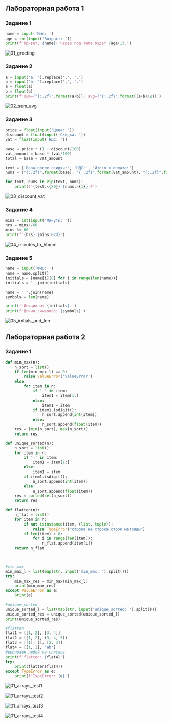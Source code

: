 ## Лабораторная работа 1

### Задание 1

```python
name = input('Имя: ')
age = int(input('Возраст: '))
print(f'Привет, {name}! Через год тебе будет {age+1}.')
```

![01_greeting](/images/01_greeting.png)

### Задание 2

```python
a = input('a: ').replace(',', '.')
b = input('b: ').replace(',', '.')
a = float(a)
b = float(b)
print(f'sum={"{:.2f}".format(a+b)}; avg={"{:.2f}".format((a+b)/2)}')
```

![02_sum_avg](/images/02_sum_avg.png)

### Задание 3

```python
price = float(input('Цена: '))
discount = float(input('Скидка: '))
vat = float(input('НДС: '))

base = price * (1 - discount/100)
vat_amount = base * (vat/100)
total = base + vat_amount

text = ['База после скидки:', 'НДС:', 'Итого к оплате:']
nums = ["{:.2f}".format(base), "{:.2f}".format(vat_amount), "{:.2f}".format(total)]

for text, nums in zip(text, nums):
    print(f'{text:<{20}} {nums:>{1}} ₽')
```

![03_discount_vat](/images/03_discount_vat.png)

### Задание 4

```python
mins = int(input('Минуты: '))
hrs = mins//60
mins %= 60
print(f'{hrs}:{mins:02d}')
```

![04_minutes_to_hhmm](/images/04_minutes_to_hhmm.png)

### Задание 5

```python
name = input('ФИО: ')
name = name.split()
initials = [name[i][0] for i in range(len(name))]
initials = ''.join(initials)

name = ' '.join(name)
symbols = len(name)

print(f'Инициалы: {initials}.')
print(f'Длина символов: {symbols}')
```

![05_initials_and_len](/images/05_initials_and_len.png)


## Лабораторная работа 2

### Задание 1

```python
def min_max(n):
    n_sort = list()
    if len(min_max_l) == 0:
        raise ValueError('ValueError')
    else:
        for item in n:
            if '-' in item:
                item1 = item[1:]
            else:
                item1 = item
            if item1.isdigit():
                n_sort.append(int(item))
            else:
                n_sort.append(float(item))
    res = (min(n_sort), max(n_sort))
    return res

def unique_sorted(n):
    n_sort = list()
    for item in n:
        if '-' in item:
            item1 = item[1:]
        else:
            item1 = item
        if item1.isdigit():
            n_sort.append(int(item))
        else:
            n_sort.append(float(item))
    res = sorted(set(n_sort))
    return res

def flatten(n):
    n_flat = list()
    for item in n:
        if not isinstance(item, (list, tuple)):
            raise TypeError("строка не строка строк матрицы")
        if len(item) > 0:
            for i in range(len(item)):
                n_flat.append(item[i])
    return n_flat
    


#min_max
min_max_l = list(map(str, input('min_max: ').split()))
try:
    min_max_res = min_max(min_max_l)
    print(min_max_res)
except ValueError as e:
    print(e)

#unique_sorted
unique_sorted_l = list(map(str, input('unique_sorted: ').split()))
unique_sorted_res = unique_sorted(unique_sorted_l)
print(unique_sorted_res)

#flatten
flat1 = [[1, 2], [3, 4]]
flat2 = ([1, 2], (3, 4, 5))
flat3 = [[1], [], [2, 3]]
flat4 = [[1, 2], "ab"]
#выбираем любой из списков
print(f'flatten: {flat4}')
try:
    print(flatten(flat4))
except TypeError as e:
    print(f'TypeError: {e}')
```

![01_arrays_test1](/images/01_arrays_test1.png)

![01_arrays_test2](/images/01_arrays_test2.png)

![01_arrays_test3](/images/01_arrays_test3.png)

![01_arrays_test4](/images/01_arrays_test4.png)